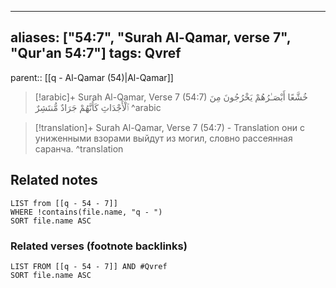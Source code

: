 
---
aliases: ["54:7", "Surah Al-Qamar, verse 7", "Qur'an 54:7"]
tags: Qvref
---

parent:: [[q - Al-Qamar (54)|Al-Qamar]]

> [!arabic]+ Surah Al-Qamar, Verse 7 (54:7)
> <span class="quran-arabic">خُشَّعًا أَبْصَـٰرُهُمْ يَخْرُجُونَ مِنَ ٱلْأَجْدَاثِ كَأَنَّهُمْ جَرَادٌ مُّنتَشِرٌ</span>
^arabic

> [!translation]+ Surah Al-Qamar, Verse 7 (54:7) - Translation
> они с униженными взорами выйдут из могил, словно рассеянная саранча.
^translation



## Related notes
```dataview
LIST from [[q - 54 - 7]]
WHERE !contains(file.name, "q - ")
SORT file.name ASC
```

### Related verses (footnote backlinks)
```dataview
LIST FROM [[q - 54 - 7]] AND #Qvref
SORT file.name ASC
```

